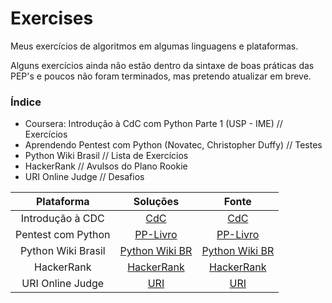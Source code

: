 # Exercises
Meus exercícios de algoritmos em algumas linguagens e plataformas. <p>Alguns exercícios ainda não estão dentro da sintaxe de boas práticas das PEP's e poucos não foram terminados, mas pretendo atualizar em breve.</p>



### Índice

  - Coursera: Introdução à CdC com Python Parte 1 (USP - IME) // Exercícios
  - Aprendendo Pentest com Python (Novatec, Christopher Duffy) // Testes
  - Python Wiki Brasil // Lista de Exercícios
  - HackerRank // Avulsos do Plano Rookie
  - URI Online Judge // Desafios


|     Plataforma     |                                              Soluções                                             |                                   Fonte                                   |
|:------------------:|:-------------------------------------------------------------------------------------------------:|:-------------------------------------------------------------------------:|
|  Introdução à CDC  | [CdC](https://github.com/deomorxsy/exercises/tree/master/Coursera%20-%20CdC%20com%20Python%20USP) | [CdC](https://www.coursera.org/learn/ciencia-computacao-python-conceitos) |
| Pentest com Python |              [PP-Livro](https://github.com/deomorxsy/exercises/tree/master/PP-Livro)              |         [PP-Livro](https://novatec.com.br/livros/python-pentest/)         |
| Python Wiki Brasil |         [Python Wiki BR](https://github.com/deomorxsy/exercises/tree/master/python-brasil)        |       [Python Wiki BR](https://wiki.python.org.br/ListaDeExercicios)      |
|     HackerRank     |           [HackerRank](https://github.com/deomorxsy/exercises/tree/master/H-Rank/Python)          |          [HackerRank](https://www.hackerrank.com/domains/python)          |
|  URI Online Judge  |     [URI](https://github.com/deomorxsy/exercises/tree/master/Maratonas/URIOnlineJudge/Python)     |        [URI](https://www.urionlinejudge.com.br/judge/pt/categories)       |
